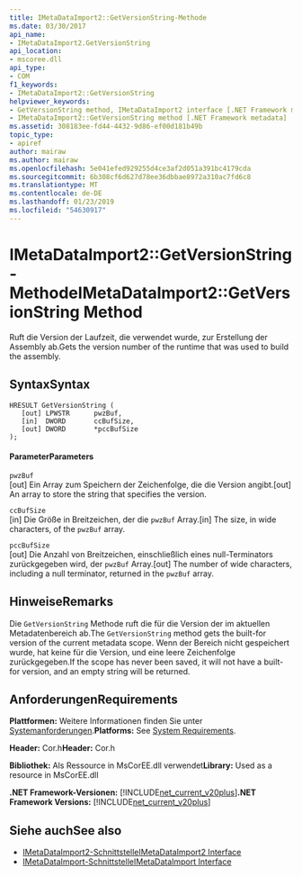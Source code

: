```yaml
---
title: IMetaDataImport2::GetVersionString-Methode
ms.date: 03/30/2017
api_name:
- IMetaDataImport2.GetVersionString
api_location:
- mscoree.dll
api_type:
- COM
f1_keywords:
- IMetaDataImport2::GetVersionString
helpviewer_keywords:
- GetVersionString method, IMetaDataImport2 interface [.NET Framework metadata]
- IMetaDataImport2::GetVersionString method [.NET Framework metadata]
ms.assetid: 308183ee-fd44-4432-9d86-ef00d181b49b
topic_type:
- apiref
author: mairaw
ms.author: mairaw
ms.openlocfilehash: 5e041efed929255d4ce3af2d051a391bc4179cda
ms.sourcegitcommit: 6b308cf6d627d78ee36dbbae8972a310ac7fd6c8
ms.translationtype: MT
ms.contentlocale: de-DE
ms.lasthandoff: 01/23/2019
ms.locfileid: "54630917"
---
```

# <a name="imetadataimport2getversionstring-method"></a><span data-ttu-id="3756a-102">IMetaDataImport2::GetVersionString-Methode</span><span class="sxs-lookup"><span data-stu-id="3756a-102">IMetaDataImport2::GetVersionString Method</span></span>
<span data-ttu-id="3756a-103">Ruft die Version der Laufzeit, die verwendet wurde, zur Erstellung der Assembly ab.</span><span class="sxs-lookup"><span data-stu-id="3756a-103">Gets the version number of the runtime that was used to build the assembly.</span></span>  
  
## <a name="syntax"></a><span data-ttu-id="3756a-104">Syntax</span><span class="sxs-lookup"><span data-stu-id="3756a-104">Syntax</span></span>  
  
```  
HRESULT GetVersionString (  
   [out] LPWSTR      pwzBuf,  
   [in]  DWORD       ccBufSize,  
   [out] DWORD       *pccBufSize  
);  
```  
  
#### <a name="parameters"></a><span data-ttu-id="3756a-105">Parameter</span><span class="sxs-lookup"><span data-stu-id="3756a-105">Parameters</span></span>  
 `pwzBuf`  
 <span data-ttu-id="3756a-106">[out] Ein Array zum Speichern der Zeichenfolge, die die Version angibt.</span><span class="sxs-lookup"><span data-stu-id="3756a-106">[out] An array to store the string that specifies the version.</span></span>  
  
 `ccBufSize`  
 <span data-ttu-id="3756a-107">[in] Die Größe in Breitzeichen, der die `pwzBuf` Array.</span><span class="sxs-lookup"><span data-stu-id="3756a-107">[in] The size, in wide characters, of the `pwzBuf` array.</span></span>  
  
 `pccBufSize`  
 <span data-ttu-id="3756a-108">[out] Die Anzahl von Breitzeichen, einschließlich eines null-Terminators zurückgegeben wird, der `pwzBuf` Array.</span><span class="sxs-lookup"><span data-stu-id="3756a-108">[out] The number of wide characters, including a null terminator, returned in the `pwzBuf` array.</span></span>  
  
## <a name="remarks"></a><span data-ttu-id="3756a-109">Hinweise</span><span class="sxs-lookup"><span data-stu-id="3756a-109">Remarks</span></span>  
 <span data-ttu-id="3756a-110">Die `GetVersionString` Methode ruft die für die Version der im aktuellen Metadatenbereich ab.</span><span class="sxs-lookup"><span data-stu-id="3756a-110">The `GetVersionString` method gets the built-for version of the current metadata scope.</span></span> <span data-ttu-id="3756a-111">Wenn der Bereich nicht gespeichert wurde, hat keine für die Version, und eine leere Zeichenfolge zurückgegeben.</span><span class="sxs-lookup"><span data-stu-id="3756a-111">If the scope has never been saved, it will not have a built-for version, and an empty string will be returned.</span></span>  
  
## <a name="requirements"></a><span data-ttu-id="3756a-112">Anforderungen</span><span class="sxs-lookup"><span data-stu-id="3756a-112">Requirements</span></span>  
 <span data-ttu-id="3756a-113">**Plattformen:** Weitere Informationen finden Sie unter [Systemanforderungen](../../../../docs/framework/get-started/system-requirements.md).</span><span class="sxs-lookup"><span data-stu-id="3756a-113">**Platforms:** See [System Requirements](../../../../docs/framework/get-started/system-requirements.md).</span></span>  
  
 <span data-ttu-id="3756a-114">**Header:** Cor.h</span><span class="sxs-lookup"><span data-stu-id="3756a-114">**Header:** Cor.h</span></span>  
  
 <span data-ttu-id="3756a-115">**Bibliothek:** Als Ressource in MsCorEE.dll verwendet</span><span class="sxs-lookup"><span data-stu-id="3756a-115">**Library:** Used as a resource in MsCorEE.dll</span></span>  
  
 <span data-ttu-id="3756a-116">**.NET Framework-Versionen:** [!INCLUDE[net_current_v20plus](../../../../includes/net-current-v20plus-md.md)]</span><span class="sxs-lookup"><span data-stu-id="3756a-116">**.NET Framework Versions:** [!INCLUDE[net_current_v20plus](../../../../includes/net-current-v20plus-md.md)]</span></span>  
  
## <a name="see-also"></a><span data-ttu-id="3756a-117">Siehe auch</span><span class="sxs-lookup"><span data-stu-id="3756a-117">See also</span></span>
- [<span data-ttu-id="3756a-118">IMetaDataImport2-Schnittstelle</span><span class="sxs-lookup"><span data-stu-id="3756a-118">IMetaDataImport2 Interface</span></span>](../../../../docs/framework/unmanaged-api/metadata/imetadataimport2-interface.md)
- [<span data-ttu-id="3756a-119">IMetaDataImport-Schnittstelle</span><span class="sxs-lookup"><span data-stu-id="3756a-119">IMetaDataImport Interface</span></span>](../../../../docs/framework/unmanaged-api/metadata/imetadataimport-interface.md)

